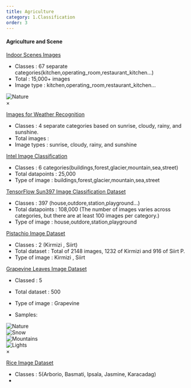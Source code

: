 ```yaml
---
title: Agriculture
category: 1.Classification
order: 3
---
```


#### Agriculture and Scene

[Indoor Scenes Images](https://www.kaggle.com/datasets/itsahmad/indoor-scenes-cvpr-2019)
- Classes : 67 separate categories(kitchen,operating_room,restaurant_kitchen...)
- Total : 15,000+ images
- Image type : kitchen,operating_room,restaurant_kitchen...


<!-- The grid: four columns -->
<div class="row">
  <div class="column">
    <img src="https://web.mit.edu/torralba/www/allIndoors.jpg" alt="Nature" onclick="myFunction(this);">
  </div>
</div>

<!-- The expanding image container -->
<div class="container">
  <!-- Close the image -->
  <span onclick="this.parentElement.style.display='none'" class="closebtn">&times;</span>

  <!-- Expanded image -->
  <img id="expandedImg" style="width:100%">

  <!-- Image text -->
  <div id="imgtext"></div>
</div>


[Images for Weather Recognition](https://data.mendeley.com/datasets/4drtyfjtfy/1)
- Classes : 4 separate categories based on sunrise, cloudy, rainy, and sunshine.
- Total images : 
- Image types : sunrise, cloudy, rainy, and sunshine

[Intel Image Classification](https://www.kaggle.com/datasets/puneet6060/intel-image-classification)
- Classes :  6 categories(buildings,forest,glacier,mountain,sea,street)
- Total datapoints : 25,000 
- Type of image : buildings,forest,glacier,mountain,sea,street

[TensorFlow Sun397 Image Classification Dataset](https://www.tensorflow.org/datasets/catalog/sun397)
- Classes : 397 (house,outdore,station,playground...)
- Total datapoints :  108,000 (The number of images varies across categories, but there are at least 100 images per category.)
- Type of image : house,outdore,station,playground

[Pistachio Image Dataset](https://www.muratkoklu.com/datasets/)
- Classes : 2 (Kirmizi , Siirt)
- Total dataset : Total of 2148 images, 1232 of Kirmizi and 916 of Siirt P.
- Type of image : Kirmizi , Siirt

[Grapevine Leaves Image Dataset](https://www.muratkoklu.com/datasets/)

- Classed : 5 
- Total dataset : 500
- Type of image : Grapevine

- Samples: 


<!-- The grid: four columns -->
<div class="row">
  <div class="column">
    <img src="https://images.squarespace-cdn.com/content/v1/597dc443914e6bed5fd30dcc/1519560141872-9GBRKWZ0646Z06YJ79OA/drone_small_2015DSC_0796.jpg?format=1000w" alt="Nature" onclick="myFunction(this);">
  </div>
  <div class="column">
    <img src="https://images.squarespace-cdn.com/content/v1/597dc443914e6bed5fd30dcc/1519560141872-9GBRKWZ0646Z06YJ79OA/drone_small_2015DSC_0796.jpg?format=1000w" alt="Snow" onclick="myFunction(this);">
  </div>
  <div class="column">
    <img src="https://images.squarespace-cdn.com/content/v1/597dc443914e6bed5fd30dcc/1519560141872-9GBRKWZ0646Z06YJ79OA/drone_small_2015DSC_0796.jpg?format=1000w" alt="Mountains" onclick="myFunction(this);">
  </div>
  <div class="column">
    <img src="https://images.squarespace-cdn.com/content/v1/597dc443914e6bed5fd30dcc/1519560141872-9GBRKWZ0646Z06YJ79OA/drone_small_2015DSC_0796.jpg?format=1000w" alt="Lights" onclick="myFunction(this);">
  </div>
</div>

<!-- The expanding image container -->
<div class="container">
  <!-- Close the image -->
  <span onclick="this.parentElement.style.display='none'" class="closebtn">&times;</span>

  <!-- Expanded image -->
  <img id="expandedImg" style="width:100%">

  <!-- Image text -->
  <div id="imgtext"></div>
</div>


[Rice Image Dataset](https://www.kaggle.com/datasets/muratkokludataset/rice-image-dataset)
- Classes : 5(Arborio, Basmati, Ipsala, Jasmine, Karacadag)
- 